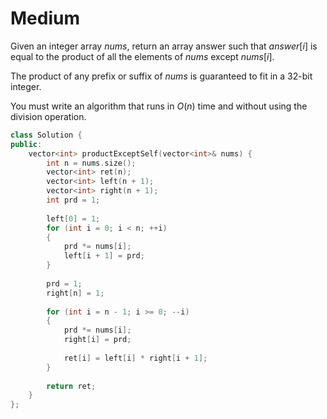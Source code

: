 # Medium

Given an integer array $nums$, return an array answer such that $answer[i]$ is equal to the product of all the elements of $nums$ except $nums[i]$.

The product of any prefix or suffix of $nums$ is guaranteed to fit in a 32-bit integer.

You must write an algorithm that runs in $O(n)$ time and without using the division operation.

```cpp
class Solution {
public:
    vector<int> productExceptSelf(vector<int>& nums) {
        int n = nums.size();
        vector<int> ret(n);
        vector<int> left(n + 1);
        vector<int> right(n + 1);
        int prd = 1;
        
        left[0] = 1;
        for (int i = 0; i < n; ++i)
        {
            prd *= nums[i];
            left[i + 1] = prd;
        }
        
        prd = 1;
        right[n] = 1;
        
        for (int i = n - 1; i >= 0; --i)
        {
            prd *= nums[i];
            right[i] = prd;
            
            ret[i] = left[i] * right[i + 1];
        }
        
        return ret;
    }
};
```

